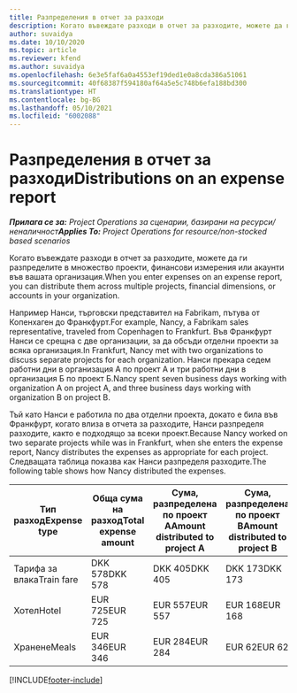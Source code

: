 ```yaml
---
title: Разпределения в отчет за разходи
description: Когато въвеждате разходи в отчет за разходите, можете да ги разпределите в множество проекти, юридически лица или акаунти във вашата организация.
author: suvaidya
ms.date: 10/10/2020
ms.topic: article
ms.reviewer: kfend
ms.author: suvaidya
ms.openlocfilehash: 6e3e5faf6a0a4553ef19ded1e0a8cda386a51061
ms.sourcegitcommit: 40f68387f594180af64a5e5c748b6efa188bd300
ms.translationtype: HT
ms.contentlocale: bg-BG
ms.lasthandoff: 05/10/2021
ms.locfileid: "6002088"
---
```

# <a name="distributions-on-an-expense-report"></a><span data-ttu-id="1cfa0-103">Разпределения в отчет за разходи</span><span class="sxs-lookup"><span data-stu-id="1cfa0-103">Distributions on an expense report</span></span>

<span data-ttu-id="1cfa0-104">_**Прилага се за:** Project Operations за сценарии, базирани на ресурси/неналичност_</span><span class="sxs-lookup"><span data-stu-id="1cfa0-104">_**Applies To:** Project Operations for resource/non-stocked based scenarios_</span></span>

<span data-ttu-id="1cfa0-105">Когато въвеждате разходи в отчет за разходите, можете да ги разпределите в множество проекти, финансови измерения или акаунти във вашата организация.</span><span class="sxs-lookup"><span data-stu-id="1cfa0-105">When you enter expenses on an expense report, you can distribute them across multiple projects, financial dimensions, or accounts in your organization.</span></span>

<span data-ttu-id="1cfa0-106">Например Нанси, търговски представител на Fabrikam, пътува от Копенхаген до Франкфурт.</span><span class="sxs-lookup"><span data-stu-id="1cfa0-106">For example, Nancy, a Fabrikam sales representative, traveled from Copenhagen to Frankfurt.</span></span> <span data-ttu-id="1cfa0-107">Във Франкфурт Нанси се срещна с две организации, за да обсъди отделни проекти за всяка организация.</span><span class="sxs-lookup"><span data-stu-id="1cfa0-107">In Frankfurt, Nancy met with two organizations to discuss separate projects for each organization.</span></span> <span data-ttu-id="1cfa0-108">Нанси прекара седем работни дни в организация А по проект А и три работни дни в организация Б по проект Б.</span><span class="sxs-lookup"><span data-stu-id="1cfa0-108">Nancy spent seven business days working with organization A on project A, and three business days working with organization B on project B.</span></span>

<span data-ttu-id="1cfa0-109">Тъй като Нанси е работила по два отделни проекта, докато е била във Франкфурт, когато влиза в отчета за разходите, Нанси разпределя разходите, както е подходящо за всеки проект.</span><span class="sxs-lookup"><span data-stu-id="1cfa0-109">Because Nancy worked on two separate projects while was in Frankfurt, when she enters the expense report, Nancy distributes the expenses as appropriate for each project.</span></span> <span data-ttu-id="1cfa0-110">Следващата таблица показва как Нанси разпределя разходите.</span><span class="sxs-lookup"><span data-stu-id="1cfa0-110">The following table shows how Nancy distributed the expenses.</span></span>

| <span data-ttu-id="1cfa0-111">Тип разход</span><span class="sxs-lookup"><span data-stu-id="1cfa0-111">Expense type</span></span> | <span data-ttu-id="1cfa0-112">Обща сума на разход</span><span class="sxs-lookup"><span data-stu-id="1cfa0-112">Total expense amount</span></span> | <span data-ttu-id="1cfa0-113">Сума, разпределена по проект А</span><span class="sxs-lookup"><span data-stu-id="1cfa0-113">Amount distributed to project A</span></span> | <span data-ttu-id="1cfa0-114">Сума, разпределена по проект B</span><span class="sxs-lookup"><span data-stu-id="1cfa0-114">Amount distributed to project B</span></span> |
|--------------|----------------------|---------------------------------|---------------------------------|
| <span data-ttu-id="1cfa0-115">Тарифа за влака</span><span class="sxs-lookup"><span data-stu-id="1cfa0-115">Train fare</span></span>   | <span data-ttu-id="1cfa0-116">DKK 578</span><span class="sxs-lookup"><span data-stu-id="1cfa0-116">DKK 578</span></span>              | <span data-ttu-id="1cfa0-117">DKK 405</span><span class="sxs-lookup"><span data-stu-id="1cfa0-117">DKK 405</span></span>                         | <span data-ttu-id="1cfa0-118">DKK 173</span><span class="sxs-lookup"><span data-stu-id="1cfa0-118">DKK 173</span></span>                         |
| <span data-ttu-id="1cfa0-119">Хотел</span><span class="sxs-lookup"><span data-stu-id="1cfa0-119">Hotel</span></span>        | <span data-ttu-id="1cfa0-120">EUR 725</span><span class="sxs-lookup"><span data-stu-id="1cfa0-120">EUR 725</span></span>              | <span data-ttu-id="1cfa0-121">EUR 557</span><span class="sxs-lookup"><span data-stu-id="1cfa0-121">EUR 557</span></span>                         | <span data-ttu-id="1cfa0-122">EUR 168</span><span class="sxs-lookup"><span data-stu-id="1cfa0-122">EUR 168</span></span>                         |
| <span data-ttu-id="1cfa0-123">Хранене</span><span class="sxs-lookup"><span data-stu-id="1cfa0-123">Meals</span></span>        | <span data-ttu-id="1cfa0-124">EUR 346</span><span class="sxs-lookup"><span data-stu-id="1cfa0-124">EUR 346</span></span>              | <span data-ttu-id="1cfa0-125">EUR 284</span><span class="sxs-lookup"><span data-stu-id="1cfa0-125">EUR 284</span></span>                         | <span data-ttu-id="1cfa0-126">EUR 62</span><span class="sxs-lookup"><span data-stu-id="1cfa0-126">EUR 62</span></span>                          |


[!INCLUDE[footer-include](../includes/footer-banner.md)]